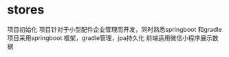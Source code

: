 # stores
项目初始化
项目针对于小型配件企业管理而开发，同时熟悉springboot 和gradle
项目采用springboot 框架，gradle管理，jpa持久化 
前端适用微信小程序展示数据
